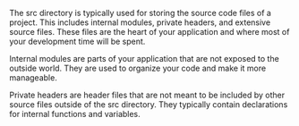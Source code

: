 The src directory is typically used for storing the source code files of a project. This includes internal modules, private headers, and extensive source files. These files are the heart of your application and where most of your development time will be spent.

Internal modules are parts of your application that are not exposed to the outside world. They are used to organize your code and make it more manageable.

Private headers are header files that are not meant to be included by other source files outside of the src directory. They typically contain declarations for internal functions and variables.